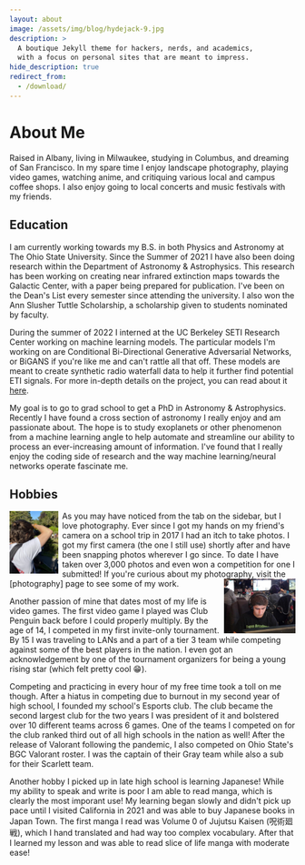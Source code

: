 ```yaml
---
layout: about
image: /assets/img/blog/hydejack-9.jpg
description: >
  A boutique Jekyll theme for hackers, nerds, and academics,
  with a focus on personal sites that are meant to impress.
hide_description: true
redirect_from:
  - /download/
---
```


# About Me

<!--author-->

Raised in Albany, living in Milwaukee, studying in Columbus, and dreaming of San Francisco.
In my spare time I enjoy landscape photography, playing video games, watching anime, and critiquing various local and campus coffee shops.
I also enjoy going to local concerts and music festivals with my friends.

## Education
I am currently working towards my B.S. in both Physics and Astronomy at The Ohio State University.
Since the Summer of 2021 I have also been doing research within the Department of Astronomy & Astrophysics.
This research has been working on creating near infrared extinction maps towards the Galactic Center, with a paper being prepared for publication.
I've been on the Dean's List every semester since attending the university.
I also won the Ann Slusher Tuttle Scholarship, a scholarship given to students nominated by faculty.

During the summer of 2022 I interned at the UC Berkeley SETI Research Center working on machine learning models.
The particular models I'm working on are Conditional Bi-Directional Generative Adversarial Networks, or BiGANS if you're like me and can't rattle all that off.
These models are meant to create synthetic radio waterfall data to help it further find potential ETI signals.
For more in-depth details on the project, you can read about it [here](/projects/seti-ml/).

My goal is to go to grad school to get a PhD in Astronomy & Astrophysics.
Recently I have found a cross section of astronomy I really enjoy and am passionate about.
The hope is to study exoplanets or other phenomenon from a machine learning angle to help automate and streamline our ability to process an ever-increasing amount of information.
I've found that I really enjoy the coding side of research and the way machine learning/neural networks operate fascinate me.

## Hobbies

<img style="float: left; padding-right: 7px;" src="/assets/img/aiden_camera.jpeg" width = "17%" height="auto"/>
As you may have noticed from the tab on the sidebar, but I love photography.
Ever since I got my hands on my friend's camera on a school trip in 2017 I had an itch to take photos.
I got my first camera (the one I still use) shortly after and have been snapping photos wherever I go since.
To date I have taken over 3,000 photos and even won a competition for one I submitted!
If you're curious about my photography, visit the [photography] page to see some of my work.

<img style="float: right; padding-left: 7px;" src="/assets/img/aiden_mwl.jpeg" width = "25%" height="auto"/>

Another passion of mine that dates most of my life is video games.
The first video game I played was Club Penguin back before I could properly multiply.
By the age of 14, I competed in my first invite-only tournament.
By 15 I was traveling to LANs and a part of a tier 3 team while competing against some of the best players in the nation.
I even got an acknowledgement by one of the tournament organizers for being a young rising star (which felt pretty cool 😁).

Competing and practicing in every hour of my free time took a toll on me though.
After a hiatus in competing due to burnout in my second year of high school, I founded my school's Esports club.
The club became the second largest club for the two years I was president of it and bolstered over 10 different teams across 6 games.
One of the teams I competed on for the club ranked third out of all high schools in the nation as well!
After the release of Valorant following the pandemic, I also competed on Ohio State's BGC Valorant roster.
I was the captain of their Gray team while also a sub for their Scarlett team.

Another hobby I picked up in late high school is learning Japanese!
While my ability to speak and write is poor I am able to read manga, which is clearly the most imporant use!
My learning began slowly and didn't pick up pace until I visited California in 2021 and was able to buy Japanese books in Japan Town.
The first manga I read was Volume 0 of Jujutsu Kaisen (呪術廻戦), which I hand translated and had way too complex vocabulary.
After that I learned my lesson and was able to read slice of life manga with moderate ease!

[photography]: photography